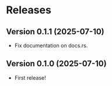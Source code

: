 # Releases

## Version 0.1.1 (2025-07-10)

* Fix documentation on docs.rs.

## Version 0.1.0 (2025-07-10)

* First release!
